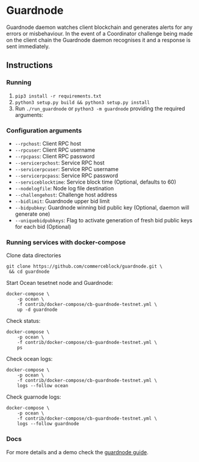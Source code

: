 # Guardnode

Guardnode daemon watches client blockchain and generates alerts for any errors or misbehaviour. In the event of a Coordinator challenge being made on the client chain the Guardnode daemon recognises it and a response is sent immediately.


## Instructions

### Running

1. `pip3 install -r requirements.txt`
2. `python3 setup.py build && python3 setup.py install`
3. Run `./run_guardnode` or `python3 -m guardnode` providing the required arguments:


### Configuration arguments

- `--rpchost`: Client RPC host
- `--rpcuser`: Client RPC username
- `--rpcpass`: Client RPC password
- `--servicerpchost`: Service RPC host
- `--servicerpcuser`: Service RPC username
- `--servicerpcpass`: Service RPC password
- `--serviceblocktime`: Service block time (Optional, defaults to 60)
- `--nodelogfile`: Node log file destination
- `--challengehost`: Challenge host address
- `--bidlimit`: Guardnode upper bid limit
- `--bidpubkey`: Guardnode winning bid public key (Optional, daemon will generate one)
- `--uniquebidpubkeys`: Flag to activate generation of fresh bid public keys for each bid (Optional)


### Running services with docker-compose

Clone data directories

```console
git clone https://github.com/commerceblock/guardnode.git \
 && cd guardnode
```

Start Ocean tesetnet node and Guardnode:

```console
docker-compose \
    -p ocean \
    -f contrib/docker-compose/cb-guardnode-testnet.yml \
    up -d guardnode
```

Check status:

```console
docker-compose \
    -p ocean \
    -f contrib/docker-compose/cb-guardnode-testnet.yml \
    ps
```

Check ocean logs:

```console
docker-compose \
    -p ocean \
    -f contrib/docker-compose/cb-guardnode-testnet.yml \
    logs --follow ocean
```

Check guarnode logs:

```console
docker-compose \
    -p ocean \
    -f contrib/docker-compose/cb-guardnode-testnet.yml \
    logs --follow guardnode
```

### Docs

For more details and a demo check the [guardnode guide](https://commerceblock.readthedocs.io/en/latest/guardnode-guide/index.html).
